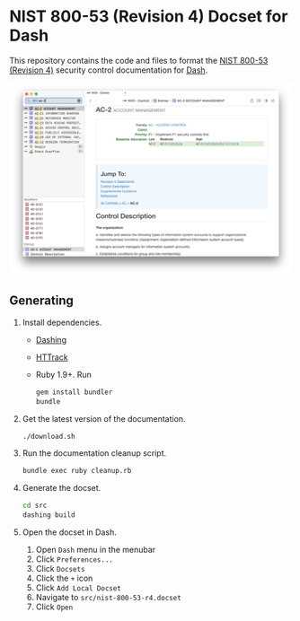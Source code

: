 # NIST 800-53 (Revision 4) Docset for Dash

This repository contains the code and files to format the [NIST 800-53 (Revision 4)](https://beta.nvd.nist.gov/800-53/Rev4) security control documentation for [Dash](https://kapeli.com/dash).

![screenshot](screenshot.png)

## Generating

1. Install dependencies.
    * [Dashing](https://github.com/technosophos/dashing)
    * [HTTrack](http://www.httrack.com/html/index.html)
    * Ruby 1.9+. Run

        ```sh
        gem install bundler
        bundle
        ```

1. Get the latest version of the documentation.

    ```sh
    ./download.sh
    ```

1. Run the documentation cleanup script.

    ```sh
    bundle exec ruby cleanup.rb
    ```

1. Generate the docset.

    ```sh
    cd src
    dashing build
    ```

1. Open the docset in Dash.
    1. Open `Dash` menu in the menubar
    1. Click `Preferences...`
    1. Click `Docsets`
    1. Click the `+` icon
    1. Click `Add Local Docset`
    1. Navigate to `src/nist-800-53-r4.docset`
    1. Click `Open`
